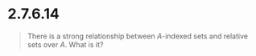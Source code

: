 # 2.7.6.14 

> There is a strong relationship between $A$-indexed sets and relative sets over
> $A$. What is it?
